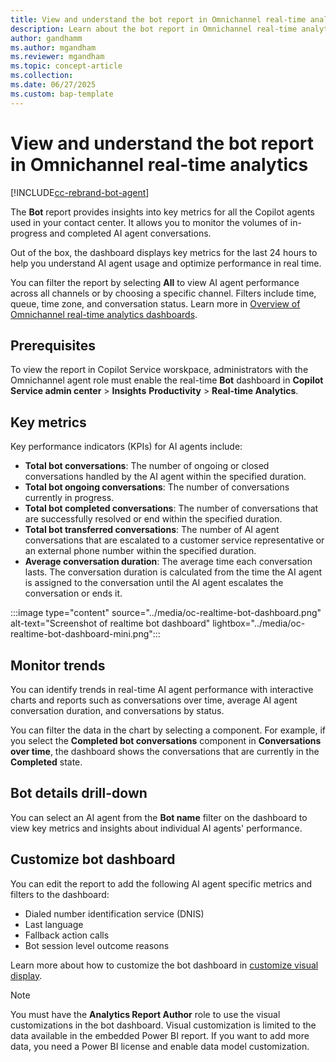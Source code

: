 ```yaml
---
title: View and understand the bot report in Omnichannel real-time analytics
description: Learn about the bot report in Omnichannel real-time analytics.
author: gandhamm
ms.author: mgandham
ms.reviewer: mgandham
ms.topic: concept-article
ms.collection: 
ms.date: 06/27/2025
ms.custom: bap-template 
---
```


# View and understand the bot report in Omnichannel real-time analytics

[!INCLUDE[cc-rebrand-bot-agent](../includes/cc-rebrand-bot-agent.md)]


The **Bot** report provides insights into key metrics for all the Copilot agents used in your contact center. It allows you to monitor the volumes of in-progress and completed AI agent conversations.

Out of the box, the dashboard displays key metrics for the last 24 hours to help you understand AI agent usage and optimize performance in real time.

You can filter the report by selecting **All** to view AI agent performance across all channels or by choosing a specific channel. Filters include time, queue, time zone, and conversation status. Learn more in [Overview of Omnichannel real-time analytics dashboards](/dynamics365/customer-service/use/intro-realtime-analytics-dashboard#filter-information-displayed-on-dashboard).

## Prerequisites

To view the report in Copilot Service worskpace, administrators with the Omnichannel agent role must enable the real-time **Bot** dashboard in **Copilot Service admin center** > **Insights** **Productivity** > **Real-time Analytics**.

## Key metrics

Key performance indicators (KPIs) for AI agents include:

- **Total bot conversations**: The number of ongoing or closed conversations handled by the AI agent within the specified duration.
- **Total bot ongoing conversations**: The number of conversations currently in progress.
- **Total bot completed conversations**: The number of conversations that are successfully resolved or end within the specified duration.
- **Total bot transferred conversations**: The number of AI agent conversations that are escalated to a customer service representative or an external phone number within the specified duration.
- **Average conversation duration**: The average time each conversation lasts. The conversation duration is calculated from the time the AI agent is assigned to the conversation until the AI agent escalates the conversation or ends it.

:::image type="content" source="../media/oc-realtime-bot-dashboard.png" alt-text="Screenshot of realtime bot dashboard" lightbox="../media/oc-realtime-bot-dashboard-mini.png":::

## Monitor trends

You can identify trends in real-time AI agent performance with interactive charts and reports such as conversations over time, average AI agent conversation duration, and conversations by status.

You can filter the data in the chart by selecting a component. For example, if you select the **Completed bot conversations** component in **Conversations over time**, the dashboard shows the conversations that are currently in the **Completed** state.

## Bot details drill-down

You can select an AI agent from the **Bot name** filter on the dashboard to view key metrics and insights about individual AI agents' performance.

## Customize bot dashboard

You can edit the report to add the following AI agent specific metrics and filters to the dashboard:

- Dialed number identification service (DNIS)
- Last language
- Fallback action calls
- Bot session level outcome reasons

Learn more about how to customize the bot dashboard in [customize visual display](customize-agent-dashboard.md). 

> [!NOTE]
> You must have the **Analytics Report Author** role to use the visual customizations in the bot dashboard. Visual customization is limited to the data available in the embedded Power BI report. If you want to add more data, you need a Power BI license and enable data model customization.
